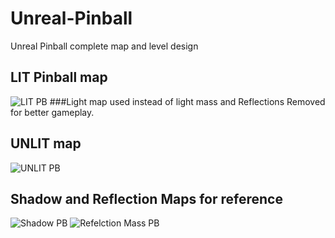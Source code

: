# Unreal-Pinball
Unreal Pinball complete map and level design
## LIT Pinball map 
![LIT PB](https://user-images.githubusercontent.com/72495317/125793646-f37755c2-84c9-4af5-ae6c-a77f71f8c20e.PNG)
###Light map used instead of light mass and Reflections Removed for better gameplay.
## UNLIT map 
![UNLIT PB](https://user-images.githubusercontent.com/72495317/125793770-1bc4abb9-7319-4874-be27-76902b477609.PNG)
## Shadow and Reflection Maps for reference
![Shadow PB](https://user-images.githubusercontent.com/72495317/125793836-4da1d3e3-c81a-4f9b-8727-821381b4603d.PNG)
![Refelction Mass PB](https://user-images.githubusercontent.com/72495317/125793845-f4a103ea-df58-4a9a-b4f0-1cf8f86d70bb.PNG)
